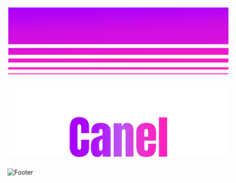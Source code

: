 <h1 align="center">
    <img src="https://github.com/maybecanel/canel.cloud/blob/main/images/header.png?raw=true" width="500">
    <br>
    <img src="https://github.com/maybecanel/canel.cloud/blob/main/images/title.png?raw=true" width="500">
</h1>

![Footer](./footer.png)

